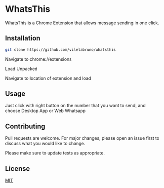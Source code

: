 # WhatsThis

WhatsThis is a Chrome Extension that allows message sending in one click.

## Installation


```bash
git clone https://github.com/vilelabruno/whatsthis
```

Navigate to chrome://extensions

Load Unpacked

Navigate to location of extension and load

## Usage

Just click with right button on the number that you want to send, and choose Desktop App or Web Whatsapp

## Contributing
Pull requests are welcome. For major changes, please open an issue first to discuss what you would like to change.

Please make sure to update tests as appropriate.

## License
[MIT](https://choosealicense.com/licenses/mit/)
